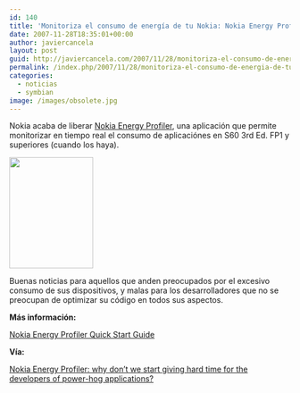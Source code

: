 ```yaml
---
id: 140
title: 'Monitoriza el consumo de energía de tu Nokia: Nokia Energy Profiler'
date: 2007-11-28T18:35:01+00:00
author: javiercancela
layout: post
guid: http://javiercancela.com/2007/11/28/monitoriza-el-consumo-de-energia-de-tu-nokia-nokia-energy-profiler/
permalink: /index.php/2007/11/28/monitoriza-el-consumo-de-energia-de-tu-nokia-nokia-energy-profiler/
categories:
  - noticias
  - symbian
image: /images/obsolete.jpg
---
```

Nokia acaba de liberar [Nokia Energy Profiler](http://www.forum.nokia.com/info/sw.nokia.com/id/324866e9-0460-4fa4-ac53-01f0c392d40f/Nokia_Energy_Profiler.html), una aplicación que permite monitorizar en tiempo real el consumo de aplicaciónes en S60 3rd Ed. FP1 y superiores (cuando los haya).

<img src="http://www.forum.nokia.com/pics/NEP07.jpg" height="199" width="150" />

Buenas noticias para aquellos que anden preocupados por el excesivo consumo de sus dispositivos, y malas para los desarrolladores que no se preocupan de optimizar su código en todos sus aspectos.

**Más información:**
  
 [Nokia Energy Profiler Quick Start Guide](http://www.forum.nokia.com/main/resources/development_process/power_management/nokia_energy_profiler/)

**Vía:**
  
[Nokia Energy Profiler: why don&#8217;t we start giving hard time for the developers of power-hog applications?](http://blogs.s60.com/tommi/2007/11/nokia_energy_profiler_why_dont_1.html)